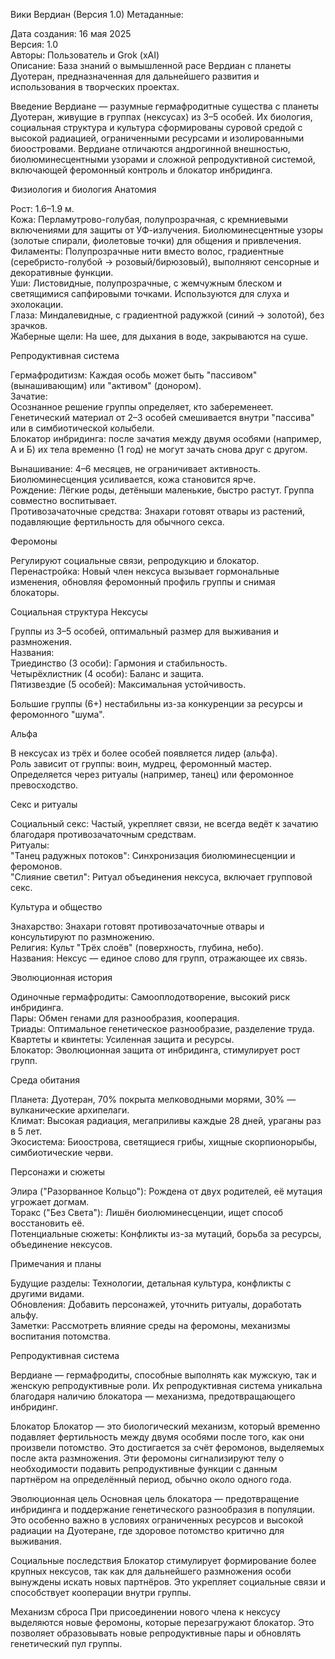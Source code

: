 Вики Вердиан (Версия 1.0)
Метаданные:  

Дата создания: 16 мая 2025  
Версия: 1.0  
Авторы: Пользователь и Grok (xAI)  
Описание: База знаний о вымышленной расе Вердиан с планеты Дуотеран, предназначенная для дальнейшего развития и использования в творческих проектах.


Введение
Вердиане — разумные гермафродитные существа с планеты Дуотеран, живущие в группах (нексусах) из 3–5 особей. Их биология, социальная структура и культура сформированы суровой средой с высокой радиацией, ограниченными ресурсами и изолированными биоостровами. Вердиане отличаются андрогинной внешностью, биолюминесцентными узорами и сложной репродуктивной системой, включающей феромонный контроль и блокатор инбридинга.

Физиология и биология
Анатомия

Рост: 1.6–1.9 м.  
Кожа: Перламутрово-голубая, полупрозрачная, с кремниевыми включениями для защиты от УФ-излучения. Биолюминесцентные узоры (золотые спирали, фиолетовые точки) для общения и привлечения.  
Филаменты: Полупрозрачные нити вместо волос, градиентные (серебристо-голубой → розовый/бирюзовый), выполняют сенсорные и декоративные функции.  
Уши: Листовидные, полупрозрачные, с жемчужным блеском и светящимися сапфировыми точками. Используются для слуха и эхолокации.  
Глаза: Миндалевидные, с градиентной радужкой (синий → золотой), без зрачков.  
Жаберные щели: На шее, для дыхания в воде, закрываются на суше.

Репродуктивная система

Гермафродитизм: Каждая особь может быть "пассивом" (вынашивающим) или "активом" (донором).  
Зачатие:  
Осознанное решение группы определяет, кто забеременеет.  
Генетический материал от 2–3 особей смешивается внутри "пассива" или в симбиотической колыбели.  
Блокатор инбридинга: после зачатия между двумя особями (например, А и Б) их тела временно (1 год) не могут зачать снова друг с другом.


Вынашивание: 4–6 месяцев, не ограничивает активность. Биолюминесценция усиливается, кожа становится ярче.  
Рождение: Лёгкие роды, детёныши маленькие, быстро растут. Группа совместно воспитывает.  
Противозачаточные средства: Знахари готовят отвары из растений, подавляющие фертильность для обычного секса.

Феромоны

Регулируют социальные связи, репродукцию и блокатор.  
Перенастройка: Новый член нексуса вызывает гормональные изменения, обновляя феромонный профиль группы и снимая блокаторы.


Социальная структура
Нексусы

Группы из 3–5 особей, оптимальный размер для выживания и размножения.  
Названия:  
Триединство (3 особи): Гармония и стабильность.  
Четырёхлистник (4 особи): Баланс и защита.  
Пятизвездие (5 особей): Максимальная устойчивость.


Большие группы (6+) нестабильны из-за конкуренции за ресурсы и феромонного "шума".

Альфа

В нексусах из трёх и более особей появляется лидер (альфа).  
Роль зависит от группы: воин, мудрец, феромонный мастер.  
Определяется через ритуалы (например, танец) или феромонное превосходство.

Секс и ритуалы

Социальный секс: Частый, укрепляет связи, не всегда ведёт к зачатию благодаря противозачаточным средствам.  
Ритуалы:  
"Танец радужных потоков": Синхронизация биолюминесценции и феромонов.  
"Слияние светил": Ритуал объединения нексуса, включает групповой секс.




Культура и общество

Знахарство: Знахари готовят противозачаточные отвары и консультируют по размножению.  
Религия: Культ "Трёх слоёв" (поверхность, глубина, небо).  
Названия: Нексус — единое слово для групп, отражающее их связь.


Эволюционная история

Одиночные гермафродиты: Самооплодотворение, высокий риск инбридинга.  
Пары: Обмен генами для разнообразия, кооперация.  
Триады: Оптимальное генетическое разнообразие, разделение труда.  
Квартеты и квинтеты: Усиленная защита и ресурсы.  
Блокатор: Эволюционная защита от инбридинга, стимулирует рост групп.


Среда обитания

Планета: Дуотеран, 70% покрыта мелководными морями, 30% — вулканические архипелаги.  
Климат: Высокая радиация, мегаприливы каждые 28 дней, ураганы раз в 5 лет.  
Экосистема: Биоострова, светящиеся грибы, хищные скорпионорыбы, симбиотические черви.


Персонажи и сюжеты

Элира ("Разорванное Кольцо"): Рождена от двух родителей, её мутация угрожает догмам.  
Торакс ("Без Света"): Лишён биолюминесценции, ищет способ восстановить её.  
Потенциальные сюжеты: Конфликты из-за мутаций, борьба за ресурсы, объединение нексусов.


Примечания и планы

Будущие разделы: Технологии, детальная культура, конфликты с другими видами.  
Обновления: Добавить персонажей, уточнить ритуалы, доработать альфу.  
Заметки: Рассмотреть влияние среды на феромоны, механизмы воспитания потомства.

Репродуктивная система

Вердиане — гермафродиты, способные выполнять как мужскую, так и женскую репродуктивные роли. Их репродуктивная система уникальна благодаря наличию блокатора — механизма, предотвращающего инбридинг.

Блокатор
Блокатор — это биологический механизм, который временно подавляет фертильность между двумя особями после того, как они произвели потомство. Это достигается за счёт феромонов, выделяемых после акта размножения. Эти феромоны сигнализируют телу о необходимости подавить репродуктивные функции с данным партнёром на определённый период, обычно около одного года.

Эволюционная цель
Основная цель блокатора — предотвращение инбридинга и поддержание генетического разнообразия в популяции. Это особенно важно в условиях ограниченных ресурсов и высокой радиации на Дуотеране, где здоровое потомство критично для выживания.

Социальные последствия
Блокатор стимулирует формирование более крупных нексусов, так как для дальнейшего размножения особи вынуждены искать новых партнёров. Это укрепляет социальные связи и способствует кооперации внутри группы.

Механизм сброса
При присоединении нового члена к нексусу выделяются новые феромоны, которые перезагружают блокатор. Это позволяет образовывать новые репродуктивные пары и обновлять генетический пул группы.